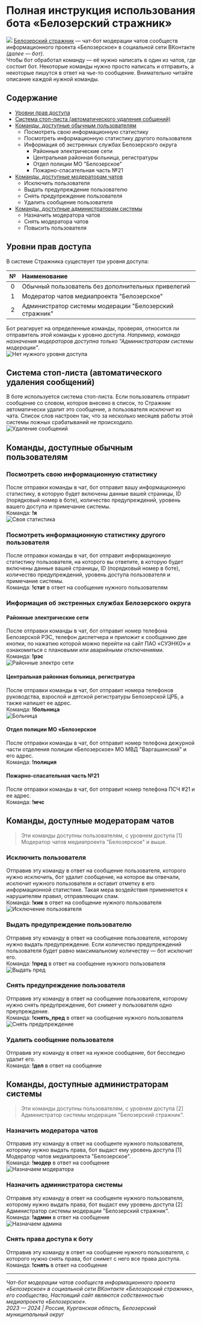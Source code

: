 # Полная инструкция использования бота «Белозерский стражник»
![](вау.jpg)
[Белозерский стражник](https://vk.com/belozer_chat) — чат-бот модерации чатов сообществ информационного проекта «Белозерское» в социальной сети ВКонтакте *(далее — бот)*.  
Чтобы бот обработал команду — её нужно написать в один из чатов, где состоит бот. Некоторые команды нужно просто написать и отправить, а некоторые пишутся в ответ на чье-то сообщение. Внимательно читайте описание каждой нужной команды.
## Содержание
* [Уровни прав доступа](https://belozerskoe45.github.io/strajnik/#уровни-прав-доступа)
* [Система стоп-листа (автоматического удаления собщений)](https://belozerskoe45.github.io/strajnik/#система-стоп-листа-автоматического-удаления-сообщений)
* [Команды, доступные обычным пользователям](https://belozerskoe45.github.io/strajnik/#команды-доступные-обычным-пользователям)
  * Посмотреть свою информационную статистику
  * Посмотреть информационную статистику другого пользователя
  * Информация об экстренных службах Белозерского округа
    * Районные электрические сети
    * Центральная районная больница, регистратуры
    * Отдел полиции МО "Белозерское"
    * Пожарно-спасательная часть №21
* [Команды, доступные модераторам чатов](https://belozerskoe45.github.io/strajnik/#команды-доступные-модераторам-чатов)
  * Исключить пользователя
  * Выдать предупреждение пользователю
  * Снять предупреждение пользователя
  * Удалить сообщение пользователя
* [Команды, доступные администраторам системы](https://belozerskoe45.github.io/strajnik/#команды-доступные-администраторам-системы)
  * Назначить модератора чатов
  * Снять модератора чатов
  * Повысить пользователя

## Уровни прав доступа ##
В системе Стражника существует три уровня доступа:

|№|Наименование|     
|:-:|:--|     
|0|Обычный пользователь без дополнительных привелегий|     
|1|Модератор чатов медиапроекта "Белозерское"|    
|2|Администратор системы модерации "Белозерский стражник"|    

Бот реагирует на определенные команды, проверяя, относится ли отправитель этой команды к уровню доступа. *Например, команда назначения модераторов доступна только "Администраторам системы модерации"*.  
![Нет нужного уровня доступа](notdostup.jpg)

## Система стоп-листа (автоматического удаления сообщений)
В боте используется система стоп-листа. Если пользователь отправит сообщение со словом, которое внесено в список, то Стражник автоматически удалит это сообщение, а пользователя исключит из чата.   Список слов настроен так, что за несколько месяцев работы этой системы ложных срабатываний не происходило.  
![Удаление сообщений](video5285206640709093982.gif)

## Команды, доступные обычным пользователям
### Посмотреть свою информационную статистику
После отправки команды в чат, бот отправит вашу информационную статистику, в которую будет включены данные вашей страницы, ID (порядковый номер в боте), количество предупреждений, уровень вашего доступа и примечание системы.  
Команда: **!я**  
![Своя статистика](ya.jpg)

### Посмотреть информационную статистику другого пользователя
После отправки команды в чат, бот отправит информационную статистику пользователя, на которого вы ответите, в которую будет включены данные вашей страницы, ID (порядковый номер в боте), количество предупреждений, уровень доступа пользователя и примечание системы.  
Команда: **!стат** в ответ на сообщение нужного пользователям  

### Информация об экстренных службах Белозерского округа
#### Районные электрические сети
После отправки команды в чат, бот отправит номер телефона Белозерской РЭС, телефон диспетчера и приложит к сообщению две кнопки, по нажатию которой можно перейти на сайт ПАО «СУЭНКО» и ознакомиться с плановыми или аварийными отключениями.  
Команда: **!рэс**   
![Районные электро сети](рэс.jpg)

#### Центральная районная больница, регистратура
После отправки команды в чат, бот отправит номера телефонов руководства, взрослой и детской регистратуры Белозерской ЦРБ, а также напишет ее адрес.  
Команда: **!больница**  
![Больница](больница.jpg)

#### Отдел полиции МО «Белозерское
После отправки команды в чат, бот отправит номер телефона дежурной части отделения полиции «Белозерское» МО МВД "Варгашинский" и его адрес.  
Команда: **!полиция**  

#### Пожарно-спасательная часть №21 
После отправки команды в чат, бот отправит номер телефона ПСЧ #21 и ее адрес.  
Команда: **!мчс**  

## Команды, доступные модераторам чатов
> Эти команды доступны пользователям, с уровнем доступа [1] Модератор чатов медиапроекта "Белозерское" и выше.

### Исключить пользователя
Отправив эту команду в ответ на сообщение пользователя, которого нужно исключить, бот удалит сообщение, на которое вы отвечали, исключит нужного пользователя и оставит отметку в его информационной статистике. Такая мера воздействия применяется к нарушителям правил, отправляющих спам.  
Команда: **!кик** в ответ на сообщение нужного пользователя  
![Исключение пользователя](кикк.jpg)

### Выдать предупреждение пользователю
Отправив эту команду в ответ на сообщение пользователя, которому нужно выдать предупреждение. Если количество предупреждений пользователя будет равно максимальному количеству — бот исключит его.  
Команда: **!пред** в ответ на сообщение нужного пользователя  
![Выдать пред](пред.jpg)

### Снять предупреждение пользователя
Отправив эту команду в ответ на сообщение пользователя, которому нужно снять предупреждение, бот снимет у пользователя одно преупреждение.  
Команда: **!снять_пред** в ответ на сообщение нужного пользователя  
![Снять предупреждение](снять_пред.jpg)

### Удалить сообщение пользователя
Отправив эту команду в ответ на нужное сообщение, бот бесследно удалит его.  
Команда: **!дел** в ответ на сообщение  

## Команды, доступные администраторам системы
> Эти команды доступны пользователям, с уровнем доступа [2] Администратор системы модерации "Белозерский стражник".

### Назначить модератора чатов
Отправив эту команду в ответ на сообщенте нужного пользователя, которому нужно выдать права, бот выдаст ему уровень доступа [1] Модератор чатов медиапроекта "Белозерское".  
Команда: **!модер** в ответ на сообщение  
![Назначаем модератора](moder.jpg)

### Назначить администратора системы
Отправив эту команду в ответ на сообщенте нужного пользователя, которому нужно выдать права, бот выдаст ему уровень доступа [2] Администратор системы модерации "Белозерский стражник".  
Команда: **!админ** в ответ на сообщение  
![Назначаем админа](admin3.jpg)

### Снять права доступа к боту
Отправив эту команду в ответ на сообщение нужного пользователя, с которого нужно снять права, бот снимет с него все права доступа.  
Команда: **!снять** в ответ на сообщение  

-----
*Чат-бот модерации чатов сообществ информационного проекта «Белозерское» в социальной сети ВКонтакте «Белозерский стражник», его сообщество, Настоящий сайт являются собственностью медиапроекта «Белозерское».  
2023 — 2024 | Россия, Курганская область, Белозерский муниципальный округ*
